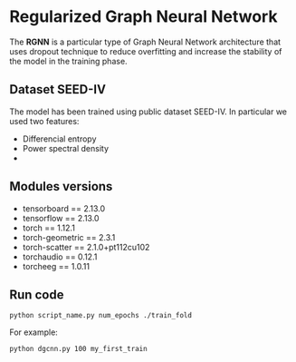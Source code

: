 # Regularized Graph Neural Network
The **RGNN** is a particular type of Graph Neural Network architecture that uses dropout technique to reduce overfitting and increase the stability of the model in the training phase.


## Dataset SEED-IV
The model has been trained using public dataset SEED-IV. In particular we used two features:
* Differencial entropy
* Power spectral density
* 
## Modules versions
* tensorboard == 2.13.0
* tensorflow == 2.13.0
* torch == 1.12.1
* torch-geometric == 2.3.1
* torch-scatter == 2.1.0+pt112cu102
* torchaudio == 0.12.1
* torcheeg == 1.0.11

## Run code
```
python script_name.py num_epochs ./train_fold
```
For example:
```
python dgcnn.py 100 my_first_train
```

